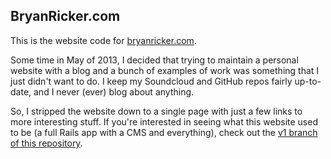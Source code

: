 ## BryanRicker.com

This is the website code for [bryanricker.com](http://bryanricker.com).

Some time in May of 2013, I decided that trying to maintain a personal website with a blog and a bunch of examples of work was something that I just didn't want to do. I keep my Soundcloud and GitHub repos fairly up-to-date, and I never (ever) blog about anything.

So, I stripped the website down to a single page with just a few links to more interesting stuff. If you're interested in seeing what this website used to be (a full Rails app with a CMS and everything), check out the [v1 branch of this repository](https://github.com/bricker/bryanricker/tree/v1).
